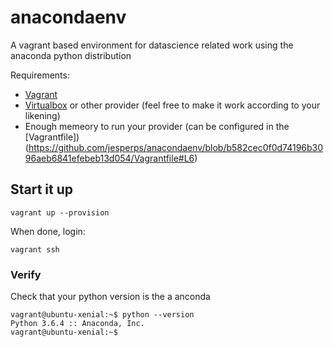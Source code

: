 # anacondaenv

A vagrant based environment for datascience related work using the anaconda python distribution

Requirements:
 - [Vagrant](https://www.vagrantup.com/downloads.html)
 - [Virtualbox](https://www.virtualbox.org/wiki/Downloads) or other provider (feel free to make it work according to your likening)
 - Enough memeory to run your provider (can be configured in the [Vagrantfile])(https://github.com/jesperps/anacondaenv/blob/b582cec0f0d74196b3096aeb6841efebeb13d054/Vagrantfile#L6)
 
## Start it up
```
vagrant up --provision
```

When done, login:
```
vagrant ssh
```

### Verify
Check that your python version is the a anconda
```
vagrant@ubuntu-xenial:~$ python --version
Python 3.6.4 :: Anaconda, Inc.
vagrant@ubuntu-xenial:~$
```
